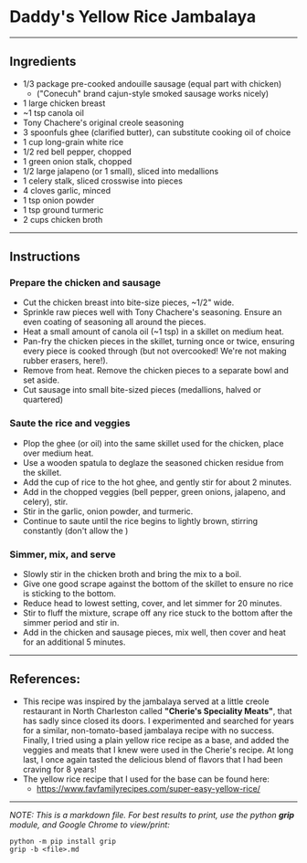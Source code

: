 # Daddy's Yellow Rice Jambalaya

***
## Ingredients
+ 1/3 package pre-cooked andouille sausage (equal part with chicken)
  + ("Conecuh" brand cajun-style smoked sausage works nicely)
+ 1 large chicken breast
+ ~1 tsp canola oil
+ Tony Chachere's original creole seasoning
+ 3 spoonfuls ghee (clarified butter), can substitute cooking oil of choice
+ 1 cup long-grain white rice
+ 1/2 red bell pepper, chopped
+ 1 green onion stalk, chopped
+ 1/2 large jalapeno (or 1 small), sliced into medallions
+ 1 celery stalk, sliced crosswise into pieces
+ 4 cloves garlic, minced
+ 1 tsp onion powder
+ 1 tsp ground turmeric
+ 2 cups chicken broth
***
## Instructions

### Prepare the chicken and sausage
+ Cut the chicken breast into bite-size pieces, ~1/2" wide.
+ Sprinkle raw pieces well with Tony Chachere's seasoning.  Ensure an even coating of seasoning all around the pieces.
+ Heat a small amount of canola oil (~1 tsp) in a skillet on medium heat.
+ Pan-fry the chicken pieces in the skillet, turning once or twice, ensuring every piece is cooked through (but not overcooked! We're not making rubber erasers, here!).
+ Remove from heat. Remove the chicken pieces to a separate bowl and set aside.
+ Cut sausage into small bite-sized pieces (medallions, halved or quartered)

### Saute the rice and veggies
+ Plop the ghee (or oil) into the same skillet used for the chicken, place over medium heat.
+ Use a wooden spatula to deglaze the seasoned chicken residue from the skillet.
+ Add the cup of rice to the hot ghee, and gently stir for about 2 minutes.
+ Add in the chopped veggies (bell pepper, green onions, jalapeno, and celery), stir.
+ Stir in the garlic, onion powder, and turmeric.
+ Continue to saute until the rice begins to lightly brown, stirring constantly (don't allow the )

### Simmer, mix, and serve
+ Slowly stir in the chicken broth and bring the mix to a boil.
+ Give one good scrape against the bottom of the skillet to ensure no rice is sticking to the bottom.
+ Reduce head to lowest setting, cover, and let simmer for 20 minutes.
+ Stir to fluff the mixture, scrape off any rice stuck to the bottom after the simmer period and stir in.
+ Add in the chicken and sausage pieces, mix well, then cover and heat for an additional 5 minutes.

***
## References:

+ This recipe was inspired by the jambalaya served at a little creole restaurant in North Charleston called **"Cherie's Speciality Meats"**, that has sadly since closed its doors. I experimented and searched for years for a similar, non-tomato-based jambalaya recipe with no success. Finally, I tried using a plain yellow rice recipe as a base, and added the veggies and meats that I knew were used in the Cherie's recipe. At long last, I once again tasted the delicious blend of flavors that I had been craving for 8 years!
+ The yellow rice recipe that I used for the base can be found here:
  + https://www.favfamilyrecipes.com/super-easy-yellow-rice/


***
*NOTE: This is a markdown file. For best results to print, use the python **grip** module, and Google Chrome to view/print:*
```console
python -m pip install grip
grip -b <file>.md
```
